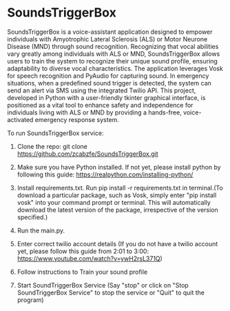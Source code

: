 # SoundsTriggerBox

SoundsTriggerBox is a voice-assistant application designed to empower individuals with Amyotrophic Lateral Sclerosis (ALS) or Motor Neurone Disease (MND) through sound recognition. Recognizing that vocal abilities vary greatly among individuals with ALS or MND, SoundsTriggerBox allows users to train the system to recognize their unique sound profile, ensuring adaptability to diverse vocal characteristics. The application leverages Vosk for speech recognition and PyAudio for capturing sound. In emergency situations, when a predefined sound trigger is detected, the system can send an alert via SMS using the integrated Twilio API. This project, developed in Python with a user-friendly tkinter graphical interface, is positioned as a vital tool to enhance safety and independence for individuals living with ALS or MND by providing a hands-free, voice-activated emergency response system.


To run SoundsTriggerBox service:

1. Clone the repo: git clone https://github.com/zcabzfe/SoundsTriggerBox.git

2. Make sure you have Python installed. If not yet, please install python by following this guide: https://realpython.com/installing-python/

3. Install requirements.txt. Run pip install -r requirements.txt in terminal.(To download a particular package, such as Vosk, simply enter "pip install vosk" into your command prompt or terminal. This will automatically download the latest version of the package, irrespective of the version specified.)

4. Run the main.py.

5. Enter correct twilio account details (If you do not have a twilio account yet, please follow this guide from 2:01 to 3:00: https://www.youtube.com/watch?v=ywH2rsL371Q)

6. Follow instructions to Train your sound profile 

7. Start SoundTriggerBox Service (Say "stop" or click on "Stop SoundTriggerBox Service" to stop the service or "Quit" to quit the program)


